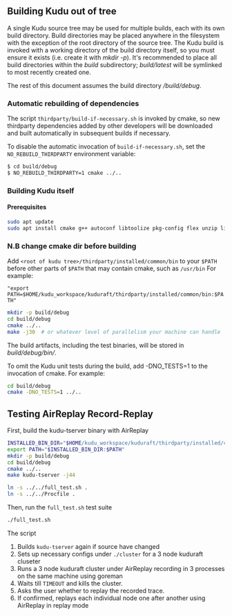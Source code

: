 <!-- # Kuduraft with [AirReplay](https://github.com/Ngalstyan4/AirReplay) integration -->

## Building Kudu out of tree

A single Kudu source tree may be used for multiple builds, each with its
own build directory. Build directories may be placed anywhere in the
filesystem with the exception of the root directory of the source tree. The
Kudu build is invoked with a working directory of the build directory
itself, so you must ensure it exists (i.e. create it with _mkdir -p_). It's
recommended to place all build directories within the _build_ subdirectory;
_build/latest_ will be symlinked to most recently created one.

The rest of this document assumes the build directory
_<root directory of kudu source tree>/build/debug_.

### Automatic rebuilding of dependencies

The script `thirdparty/build-if-necessary.sh` is invoked by cmake, so
new thirdparty dependencies added by other developers will be downloaded
and built automatically in subsequent builds if necessary.

To disable the automatic invocation of `build-if-necessary.sh`, set the
`NO_REBUILD_THIRDPARTY` environment variable:

```bash
$ cd build/debug
$ NO_REBUILD_THIRDPARTY=1 cmake ../..
```
### Building Kudu itself

#### Prerequisites
```bash
sudo apt update
sudo apt install cmake g++ autoconf libtoolize pkg-config flex unzip libsasl2-dev libssl-dev
```

### N.B change cmake dir before building
Add `<root of kudu tree>/thirdparty/installed/common/bin` to your `$PATH`
before other parts of `$PATH` that may contain cmake, such as `/usr/bin`
For example:

 `"export PATH=$HOME/kudu_workspace/kuduraft/thirdparty/installed/common/bin:$PATH"`

```bash
mkdir -p build/debug
cd build/debug
cmake ../..
make -j30  # or whatever level of parallelism your machine can handle
```

The build artifacts, including the test binaries, will be stored in
_build/debug/bin/_.

To omit the Kudu unit tests during the build, add -DNO_TESTS=1 to the
invocation of cmake. For example:

```bash
cd build/debug
cmake -DNO_TESTS=1 ../..
```


## Testing AirReplay Record-Replay

First, build the kudu-tserver binary with AirReplay
```bash
INSTALLED_BIN_DIR="$HOME/kudu_workspace/kuduraft/thirdparty/installed/common/bin" # <-- change if necessary
export PATH="$INSTALLED_BIN_DIR:$PATH"
mkdir -p build/debug
cd build/debug
cmake ../..
make kudu-tserver -j44

ln -s ../../full_test.sh .
ln -s ../../Procfile .
```

Then, run the `full_test.sh` test suite
```bash
./full_test.sh
```

The script

1. Builds `kudu-tserver` again if source have changed
2. Sets up necessary configs under `./cluster` for a 3 node kuduraft cluseter
3. Runs a 3 node kuduraft cluster under AirReplay recording in 3 processes on the same machine using goreman
4. Waits till `TIMEOUT` and kills the cluster.
5. Asks the user whether to replay the recorded trace.
6. If confirmed, replays each individual node one after another using AirReplay in replay mode